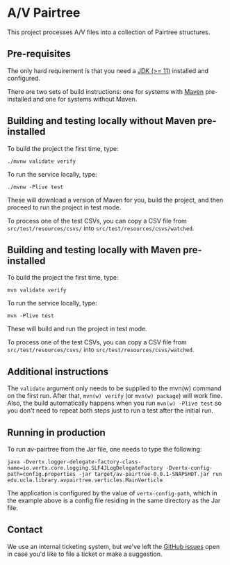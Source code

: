 # A/V Pairtree

This project processes A/V files into a collection of Pairtree structures.

## Pre-requisites

The only hard requirement is that you need a [JDK (>= 11)](https://adoptopenjdk.net/) installed and configured.

There are two sets of build instructions: one for systems with [Maven](https://maven.apache.org/) pre-installed and one for systems without Maven.

## Building and testing locally without Maven pre-installed

To build the project the first time, type:

    ./mvnw validate verify

To run the service locally, type:

    ./mvnw -Plive test

These will download a version of Maven for you, build the project, and then proceed to run the project in test mode.

To process one of the test CSVs, you can copy a CSV file from `src/test/resources/csvs/` into `src/test/resources/csvs/watched`.

## Building and testing locally with Maven pre-installed

To build the project the first time, type:

    mvn validate verify

To run the service locally, type:

    mvn -Plive test

These will build and run the project in test mode.

To process one of the test CSVs, you can copy a CSV file from `src/test/resources/csvs/` into `src/test/resources/csvs/watched`.

## Additional instructions

The `validate` argument only needs to be supplied to the mvn(w) command on the first run. After that, `mvn(w) verify` (or `mvn(w) package`) will work fine. Also, the build automatically happens when you run `mvn(w) -Plive test` so you don't need to repeat both steps just to run a test after the initial run.

## Running in production

To run av-pairtree from the Jar file, one needs to type the following:

    java -Dvertx.logger-delegate-factory-class-name=io.vertx.core.logging.SLF4JLogDelegateFactory -Dvertx-config-path=config.properties -jar target/av-pairtree-0.0.1-SNAPSHOT.jar run edu.ucla.library.avpairtree.verticles.MainVerticle

The application is configured by the value of `vertx-config-path`, which in the example above is a config file residing in the same directory as the Jar file.

## Contact

We use an internal ticketing system, but we've left the [GitHub issues](https://github.com/UCLALibrary/av-pairtree/issues) open in case you'd like to file a ticket or make a suggestion.
